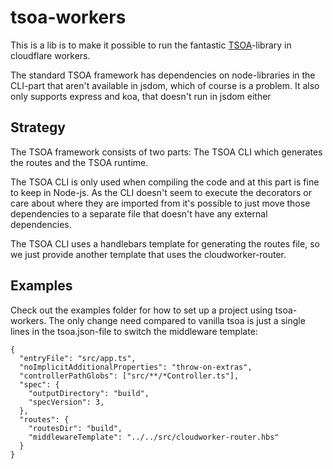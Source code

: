 # tsoa-workers

This is a lib is to make it possible to run the fantastic [TSOA](https://tsoa-community.github.io/)-library in cloudflare workers.

The standard TSOA framework has dependencies on node-libraries in the CLI-part that aren't available in jsdom, which of course is a problem. It also only supports express and koa, that doesn't run in jsdom either

## Strategy

The TSOA framework consists of two parts: The TSOA CLI which generates the routes and the TSOA runtime.

The TSOA CLI is only used when compiling the code and at this part is fine to keep in Node-js. As the CLI doesn't seem to execute the decorators or care about where they are imported from it's possible to just move those dependencies to a separate file that doesn't have any external dependencies.

The TSOA CLI uses a handlebars template for generating the routes file, so we just provide another template that uses the cloudworker-router.

## Examples

Check out the examples folder for how to set up a project using tsoa-workers. The only change need compared to vanilla tsoa is just a single lines in the tsoa.json-file to switch the middleware template:

```
{
  "entryFile": "src/app.ts",
  "noImplicitAdditionalProperties": "throw-on-extras",
  "controllerPathGlobs": ["src/**/*Controller.ts"],
  "spec": {
    "outputDirectory": "build",
    "specVersion": 3,
  },
  "routes": {
    "routesDir": "build",
    "middlewareTemplate": "../../src/cloudworker-router.hbs"
  }
}
```
